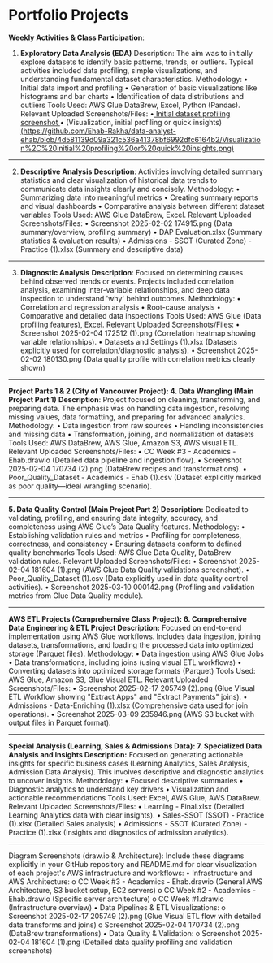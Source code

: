 # **Portfolio Projects**
**Weekly Activities & Class Participation**:
1. **Exploratory Data Analysis (EDA)**
Description:
The aim was to initially explore datasets to identify basic patterns, trends, or outliers. Typical activities included data profiling, simple visualizations, and understanding fundamental dataset characteristics.
Methodology:
•	Initial data import and profiling
•	Generation of basic visualizations like histograms and bar charts
•	Identification of data distributions and outliers
Tools Used:
AWS Glue DataBrew, Excel, Python (Pandas).
Relevant Uploaded Screenshots/Files:
•[	Initial dataset profiling screenshot ](https://github.com/Ehab-Rakha/data-analyst-ehab/blob/4d581139d09a321c536a41378bf6992dfc6164b2/Initial%20dataset%20profiling%20screenshot%20-%20DataBrew.png)
•	(Visualization, initial profiling or quick insights) [(https://github.com/Ehab-Rakha/data-analyst-ehab/blob/4d581139d09a321c536a41378bf6992dfc6164b2/Visualization%2C%20initial%20profiling%20or%20quick%20insights.png)](https://github.com/Ehab-Rakha/data-analyst-ehab/blob/4d581139d09a321c536a41378bf6992dfc6164b2/Visualization%2C%20initial%20profiling%20or%20quick%20insights.png)
________________________________________
2. **Descriptive Analysis**
**Description**:
Activities involving detailed summary statistics and clear visualization of historical data trends to communicate data insights clearly and concisely.
Methodology:
•	Summarizing data into meaningful metrics
•	Creating summary reports and visual dashboards
•	Comparative analysis between different dataset variables
Tools Used:
AWS Glue DataBrew, Excel.
Relevant Uploaded Screenshots/Files:
•	Screenshot 2025-02-02 174915.png (Data summary/overview, profiling summary)
•	DAP Evaluation.xlsx (Summary statistics & evaluation results)
•	Admissions - SSOT (Curated Zone) - Practice (1).xlsx (Summary and descriptive data)
________________________________________
3. **Diagnostic Analysis**
**Description**:
Focused on determining causes behind observed trends or events. Projects included correlation analysis, examining inter-variable relationships, and deep data inspection to understand 'why' behind outcomes.
Methodology:
•	Correlation and regression analysis
•	Root-cause analysis
•	Comparative and detailed data inspections
Tools Used:
AWS Glue (Data profiling features), Excel.
Relevant Uploaded Screenshots/Files:
•	Screenshot 2025-02-04 172512 (1).png (Correlation heatmap showing variable relationships).
•	Datasets and Settings (1).xlsx (Datasets explicitly used for correlation/diagnostic analysis).
•	Screenshot 2025-02-02 180130.png (Data quality profile with correlation metrics clearly shown)
________________________________________
**Project Parts 1 & 2 (City of Vancouver Project):
4. Data Wrangling (Main Project Part 1)**
**Description**:
Project focused on cleaning, transforming, and preparing data. The emphasis was on handling data ingestion, resolving missing values, data formatting, and preparing for advanced analytics.
Methodology:
•	Data ingestion from raw sources
•	Handling inconsistencies and missing data
•	Transformation, joining, and normalization of datasets
Tools Used:
AWS DataBrew, AWS Glue, Amazon S3, AWS visual ETL.
Relevant Uploaded Screenshots/Files:
•	CC Week #3 - Academics - Ehab.drawio (Detailed data pipeline and ingestion flow).
•	Screenshot 2025-02-04 170734 (2).png (DataBrew recipes and transformations).
•	Poor_Quality_Dataset - Academics - Ehab (1).csv (Dataset explicitly marked as poor quality—ideal wrangling scenario).
________________________________________
**5. Data Quality Control (Main Project Part 2)
Description:**
Dedicated to validating, profiling, and ensuring data integrity, accuracy, and completeness using AWS Glue’s Data Quality features.
Methodology:
•	Establishing validation rules and metrics
•	Profiling for completeness, correctness, and consistency
•	Ensuring datasets conform to defined quality benchmarks
Tools Used:
AWS Glue Data Quality, DataBrew validation rules.
Relevant Uploaded Screenshots/Files:
•	Screenshot 2025-02-04 181604 (1).png (AWS Glue Data Quality validations screenshot).
•	Poor_Quality_Dataset (1).csv (Data explicitly used in data quality control activities).
•	Screenshot 2025-03-10 000142.png (Profiling and validation metrics from Glue Data Quality module).
________________________________________
**AWS ETL Projects (Comprehensive Class Project):
6. Comprehensive Data Engineering & ETL Project
Description:**
Focused on end-to-end implementation using AWS Glue workflows. Includes data ingestion, joining datasets, transformations, and loading the processed data into optimized storage (Parquet files).
Methodology:
•	Data ingestion using AWS Glue Jobs
•	Data transformations, including joins (using visual ETL workflows)
•	Converting datasets into optimized storage formats (Parquet)
Tools Used:
AWS Glue, Amazon S3, Glue Visual ETL.
Relevant Uploaded Screenshots/Files:
•	Screenshot 2025-02-17 205749 (2).png (Glue Visual ETL Workflow showing "Extract Apps" and "Extract Payments" joins).
•	Admissions - Data-Enriching (1).xlsx (Comprehensive data used for join operations).
•	Screenshot 2025-03-09 235946.png (AWS S3 bucket with output files in Parquet format).
________________________________________
**Special Analysis (Learning, Sales & Admissions Data):
7. Specialized Data Analysis and Insights
Description:**
Focused on generating actionable insights for specific business cases (Learning Analytics, Sales Analysis, Admission Data Analysis). This involves descriptive and diagnostic analytics to uncover insights.
Methodology:
•	Focused descriptive summaries
•	Diagnostic analytics to understand key drivers
•	Visualization and actionable recommendations
Tools Used:
Excel, AWS Glue, AWS DataBrew.
Relevant Uploaded Screenshots/Files:
•	Learning - Final.xlsx (Detailed Learning Analytics data with clear insights).
•	Sales-SSOT (SSOT) - Practice (1).xlsx (Detailed Sales analysis)
•	Admissions - SSOT (Curated Zone) - Practice (1).xlsx (Insights and diagnostics of admission analytics).
________________________________________
Diagram Screenshots (draw.io & Architecture):
Include these diagrams explicitly in your GitHub repository and README.md for clear visualization of each project's AWS infrastructure and workflows:
•	Infrastructure and AWS Architecture:
o	CC Week #3 - Academics - Ehab.drawio (General AWS Architecture, S3 bucket setup, EC2 servers)
o	CC Week #2 - Academics - Ehab.drawio (Specific server architecture)
o	CC Week #1.drawio (Infrastructure overview)
•	Data Pipelines & ETL Visualizations:
o	Screenshot 2025-02-17 205749 (2).png (Glue Visual ETL flow with detailed data transforms and joins)
o	Screenshot 2025-02-04 170734 (2).png (DataBrew transformations)
•	Data Quality & Validation:
o	Screenshot 2025-02-04 181604 (1).png (Detailed data quality profiling and validation screenshots)
